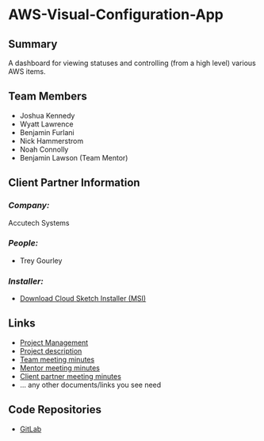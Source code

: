 # AWS-Visual-Configuration-App

## **Summary**

A dashboard for viewing statuses and controlling (from a high level) various AWS items.

## **Team Members**

- Joshua Kennedy
- Wyatt Lawrence
- Benjamin Furlani
- Nick Hammerstrom
- Noah Connolly
- Benjamin Lawson (Team Mentor)

## **Client Partner Information**

### *Company:*
Accutech Systems

### *People:*
- Trey Gourley

### *Installer:*
- [Download Cloud Sketch Installer (MSI)](https://github.com/welawrence543/AWS-Visual-Configuration-App/raw/master/Cloud_Sketch_Setup.msi)
## **Links**
- [Project Management](https://github.com/welawrence543/AWS-Visual-Configuration-App/projects/1)
- [Project description](ProjectDescription.md)
- [Team meeting minutes](MeetingMinutes/Team)
- [Mentor meeting minutes](MeetingMinutes/Mentor)
- [Client partner meeting minutes](MeetingMinutes/ClientPartner)
- ... any other documents/links you see need

## **Code Repositories**

- [GitLab](https://gitlab.com/dark-anvil-labs-cloud-sketch/cloud-sketch)
